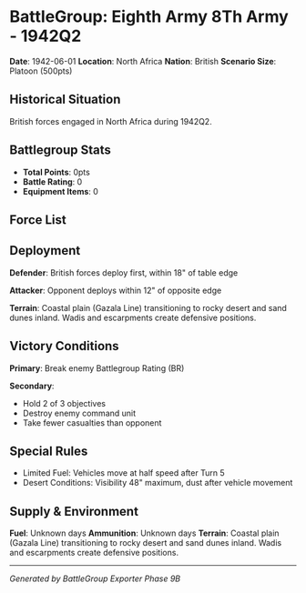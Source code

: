 # BattleGroup: Eighth Army 8Th Army - 1942Q2

**Date**: 1942-06-01
**Location**: North Africa
**Nation**: British
**Scenario Size**: Platoon (500pts)

## Historical Situation

British forces engaged in North Africa during 1942Q2.

## Battlegroup Stats

- **Total Points**: 0pts
- **Battle Rating**: 0
- **Equipment Items**: 0

## Force List


## Deployment

**Defender**: British forces deploy first, within 18" of table edge

**Attacker**: Opponent deploys within 12" of opposite edge

**Terrain**: Coastal plain (Gazala Line) transitioning to rocky desert and sand dunes inland. Wadis and escarpments create defensive positions.

## Victory Conditions

**Primary**: Break enemy Battlegroup Rating (BR)

**Secondary**:
- Hold 2 of 3 objectives
- Destroy enemy command unit
- Take fewer casualties than opponent

## Special Rules

- Limited Fuel: Vehicles move at half speed after Turn 5
- Desert Conditions: Visibility 48" maximum, dust after vehicle movement

## Supply & Environment

**Fuel**: Unknown days
**Ammunition**: Unknown days
**Terrain**: Coastal plain (Gazala Line) transitioning to rocky desert and sand dunes inland. Wadis and escarpments create defensive positions.

---

*Generated by BattleGroup Exporter Phase 9B*
